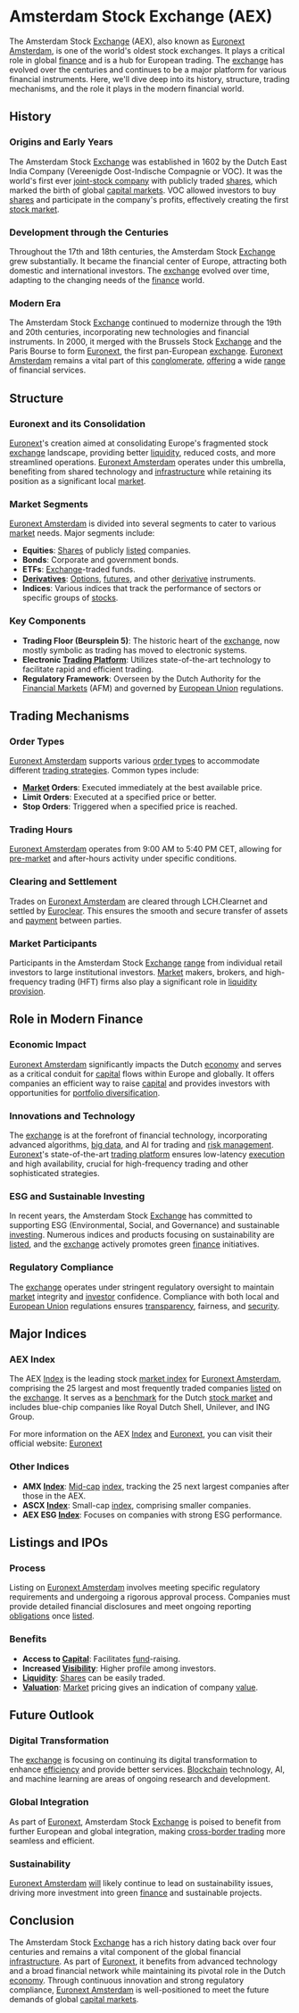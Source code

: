 # Amsterdam Stock Exchange (AEX)

The Amsterdam Stock [Exchange](../e/exchange.md) (AEX), also known as [Euronext Amsterdam](../e/euronext_amsterdam.md), is one of the world's oldest stock exchanges. It plays a critical role in global [finance](../f/finance.md) and is a hub for European trading. The [exchange](../e/exchange.md) has evolved over the centuries and continues to be a major platform for various financial instruments. Here, we'll dive deep into its history, structure, trading mechanisms, and the role it plays in the modern financial world.

## History

### Origins and Early Years

The Amsterdam Stock [Exchange](../e/exchange.md) was established in 1602 by the Dutch East India Company (Vereenigde Oost-Indische Compagnie or VOC). It was the world's first ever [joint-stock company](../j/joint-stock_company.md) with publicly traded [shares](../s/shares.md), which marked the birth of global [capital markets](../c/capital_markets.md). VOC allowed investors to buy [shares](../s/shares.md) and participate in the company's profits, effectively creating the first [stock market](../s/stock_market.md).

### Development through the Centuries

Throughout the 17th and 18th centuries, the Amsterdam Stock [Exchange](../e/exchange.md) grew substantially. It became the financial center of Europe, attracting both domestic and international investors. The [exchange](../e/exchange.md) evolved over time, adapting to the changing needs of the [finance](../f/finance.md) world.

### Modern Era

The Amsterdam Stock [Exchange](../e/exchange.md) continued to modernize through the 19th and 20th centuries, incorporating new technologies and financial instruments. In 2000, it merged with the Brussels Stock [Exchange](../e/exchange.md) and the Paris Bourse to form [Euronext](../e/euronext.md), the first pan-European [exchange](../e/exchange.md). [Euronext Amsterdam](../e/euronext_amsterdam.md) remains a vital part of this [conglomerate](../c/conglomerate.md), [offering](../o/offering.md) a wide [range](../r/range.md) of financial services.

## Structure

### Euronext and its Consolidation

[Euronext](../e/euronext.md)'s creation aimed at consolidating Europe's fragmented stock [exchange](../e/exchange.md) landscape, providing better [liquidity](../l/liquidity.md), reduced costs, and more streamlined operations. [Euronext Amsterdam](../e/euronext_amsterdam.md) operates under this umbrella, benefiting from shared technology and [infrastructure](../i/infrastructure.md) while retaining its position as a significant local [market](../m/market.md).

### Market Segments

[Euronext Amsterdam](../e/euronext_amsterdam.md) is divided into several segments to cater to various [market](../m/market.md) needs. Major segments include:

- **Equities**: [Shares](../s/shares.md) of publicly [listed](../l/listed.md) companies.
- **Bonds**: Corporate and government bonds.
- **ETFs**: [Exchange](../e/exchange.md)-traded funds.
- **[Derivatives](../d/derivatives.md)**: [Options](../o/options.md), [futures](../f/futures.md), and other [derivative](../d/derivative.md) instruments.
- **Indices**: Various indices that track the performance of sectors or specific groups of [stocks](../s/stock.md).

### Key Components

- **Trading Floor (Beursplein 5)**: The historic heart of the [exchange](../e/exchange.md), now mostly symbolic as trading has moved to electronic systems.
- **Electronic [Trading Platform](../t/trading_platform.md)**: Utilizes state-of-the-art technology to facilitate rapid and efficient trading.
- **Regulatory Framework**: Overseen by the Dutch Authority for the [Financial Markets](../f/financial_market.md) (AFM) and governed by [European Union](../e/european_union_(eu).md) regulations.

## Trading Mechanisms

### Order Types

[Euronext Amsterdam](../e/euronext_amsterdam.md) supports various [order types](../o/order_types_in_trading.md) to accommodate different [trading strategies](../t/trading_strategies.md). Common types include:

- **[Market](../m/market.md) Orders**: Executed immediately at the best available price.
- **Limit Orders**: Executed at a specified price or better.
- **Stop Orders**: Triggered when a specified price is reached.

### Trading Hours

[Euronext Amsterdam](../e/euronext_amsterdam.md) operates from 9:00 AM to 5:40 PM CET, allowing for [pre-market](../p/pre-market.md) and after-hours activity under specific conditions.

### Clearing and Settlement

Trades on [Euronext Amsterdam](../e/euronext_amsterdam.md) are cleared through LCH.Clearnet and settled by [Euroclear](../e/euroclear.md). This ensures the smooth and secure transfer of assets and [payment](../p/payment.md) between parties.

### Market Participants

Participants in the Amsterdam Stock [Exchange](../e/exchange.md) [range](../r/range.md) from individual retail investors to large institutional investors. [Market](../m/market.md) makers, brokers, and high-frequency trading (HFT) firms also play a significant role in [liquidity provision](../l/liquidity_provision.md).

## Role in Modern Finance

### Economic Impact

[Euronext Amsterdam](../e/euronext_amsterdam.md) significantly impacts the Dutch [economy](../e/economy.md) and serves as a critical conduit for [capital](../c/capital.md) flows within Europe and globally. It offers companies an efficient way to raise [capital](../c/capital.md) and provides investors with opportunities for [portfolio diversification](../p/portfolio_diversification.md).

### Innovations and Technology

The [exchange](../e/exchange.md) is at the forefront of financial technology, incorporating advanced algorithms, [big data](../b/big_data_in_trading.md), and AI for trading and [risk management](../r/risk_management.md). [Euronext](../e/euronext.md)'s state-of-the-art [trading platform](../t/trading_platform.md) ensures low-latency [execution](../e/execution.md) and high availability, crucial for high-frequency trading and other sophisticated strategies.

### ESG and Sustainable Investing

In recent years, the Amsterdam Stock [Exchange](../e/exchange.md) has committed to supporting ESG (Environmental, Social, and Governance) and sustainable [investing](../i/investing.md). Numerous indices and products focusing on sustainability are [listed](../l/listed.md), and the [exchange](../e/exchange.md) actively promotes green [finance](../f/finance.md) initiatives.

### Regulatory Compliance

The [exchange](../e/exchange.md) operates under stringent regulatory oversight to maintain [market](../m/market.md) integrity and [investor](../i/investor.md) confidence. Compliance with both local and [European Union](../e/european_union_(eu).md) regulations ensures [transparency](../t/transparency.md), fairness, and [security](../s/security.md).

## Major Indices

### AEX Index

The AEX [Index](../i/index_instrument.md) is the leading stock [market index](../m/market_index.md) for [Euronext Amsterdam](../e/euronext_amsterdam.md), comprising the 25 largest and most frequently traded companies [listed](../l/listed.md) on the [exchange](../e/exchange.md). It serves as a [benchmark](../b/benchmark.md) for the Dutch [stock market](../s/stock_market.md) and includes blue-chip companies like Royal Dutch Shell, Unilever, and ING Group.

For more information on the AEX [Index](../i/index_instrument.md) and [Euronext](../e/euronext.md), you can visit their official website: [Euronext](https://www.euronext.com/en/markets/amsterdam)

### Other Indices

- **AMX [Index](../i/index_instrument.md)**: [Mid-cap](../m/mid-cap.md) [index](../i/index_instrument.md), tracking the 25 next largest companies after those in the AEX.
- **ASCX [Index](../i/index_instrument.md)**: Small-cap [index](../i/index_instrument.md), comprising smaller companies.
- **AEX ESG [Index](../i/index_instrument.md)**: Focuses on companies with strong ESG performance.

## Listings and IPOs

### Process

Listing on [Euronext Amsterdam](../e/euronext_amsterdam.md) involves meeting specific regulatory requirements and undergoing a rigorous approval process. Companies must provide detailed financial disclosures and meet ongoing reporting [obligations](../o/obligation.md) once [listed](../l/listed.md).

### Benefits

- **Access to [Capital](../c/capital.md)**: Facilitates [fund](../f/fund.md)-raising.
- **Increased [Visibility](../v/visibility.md)**: Higher profile among investors.
- **[Liquidity](../l/liquidity.md)**: [Shares](../s/shares.md) can be easily traded.
- **[Valuation](../v/valuation.md)**: [Market](../m/market.md) pricing gives an indication of company [value](../v/value.md).

## Future Outlook

### Digital Transformation

The [exchange](../e/exchange.md) is focusing on continuing its digital transformation to enhance [efficiency](../e/efficiency.md) and provide better services. [Blockchain](../b/blockchain_in_trading.md) technology, AI, and machine learning are areas of ongoing research and development.

### Global Integration

As part of [Euronext](../e/euronext.md), Amsterdam Stock [Exchange](../e/exchange.md) is poised to benefit from further European and global integration, making [cross-border trading](../c/cross-border_trading.md) more seamless and efficient.

### Sustainability

[Euronext Amsterdam](../e/euronext_amsterdam.md) [will](../w/will.md) likely continue to lead on sustainability issues, driving more investment into green [finance](../f/finance.md) and sustainable projects.

## Conclusion

The Amsterdam Stock [Exchange](../e/exchange.md) has a rich history dating back over four centuries and remains a vital component of the global financial [infrastructure](../i/infrastructure.md). As part of [Euronext](../e/euronext.md), it benefits from advanced technology and a broad financial network while maintaining its pivotal role in the Dutch [economy](../e/economy.md). Through continuous innovation and strong regulatory compliance, [Euronext Amsterdam](../e/euronext_amsterdam.md) is well-positioned to meet the future demands of global [capital markets](../c/capital_markets.md).